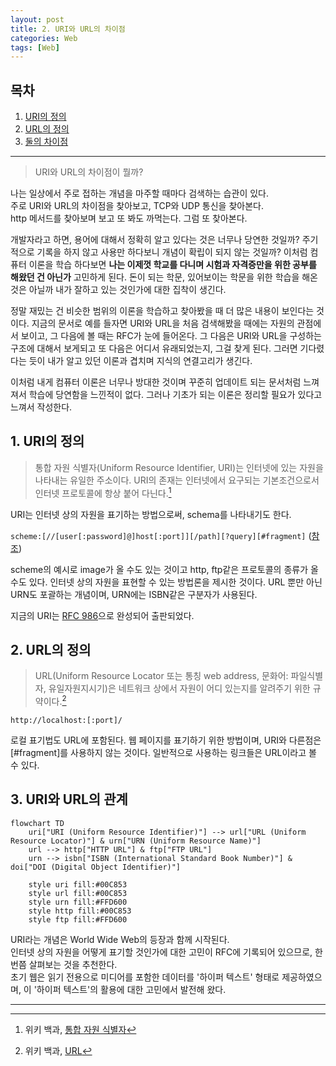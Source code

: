 ```yaml
---
layout: post
title: 2. URI와 URL의 차이점
categories: Web
tags: [Web]
---
```

## 목차

1. [URI의 정의](#1-uri의-정의)
2. [URL의 정의](#2-url의-정의)
3. [둘의 차이점](#3-uri와-url의-차이점)  

---


> URI와 URL의 차이점이 뭘까?  

나는 일상에서 주로 접하는 개념을 마주할 때마다 검색하는 습관이 있다.  
주로 URI와 URL의 차이점을 찾아보고, TCP와 UDP 통신을 찾아본다.  
http 메서드를 찾아보며 보고 또 봐도 까먹는다. 그럼 또 찾아본다.  

개발자라고 하면, 용어에 대해서 정확히 알고 있다는 것은 너무나 당연한 것일까? 주기적으로 기록을 하지 않고 사용만 하다보니 개념이 확립이 되지 않는 것일까?
이처럼 컴퓨터 이론을 학습 하다보면 **나는 이제껏 학교를 다니며 시험과 자격증만을 위한 공부를 해왔던 건 아닌가** 고민하게 된다. 돈이 되는 학문, 있어보이는 학문을 위한 학습을 해온 것은 아닐까 내가 잘하고 있는 것인가에 대한 집착이 생긴다.

정말 재밌는 건 비슷한 범위의 이론을 학습하고 찾아봤을 때 더 많은 내용이 보인다는 것이다. 지금의 문서로 예를 들자면 URI와 URL을 처음 검색해봤을 때에는 자원의 관점에서 보이고, 그 다음에 볼 때는 RFC가 눈에 들어온다. 그 다음은 URI와 URL을 구성하는 구조에 대해서 보게되고 또 다음은 어디서 유래되었는지, 그걸 찾게 된다. 그러면 기다렸다는 듯이 내가 알고 있던 이론과 겹치며 지식의 연결고리가 생긴다.

이처럼 내게 컴퓨터 이론은 너무나 방대한 것이며 꾸준히 업데이트 되는 문서처럼 느껴져서 학습에 당연함을 느낀적이 없다. 그러나 기초가 되는 이론은 정리할 필요가 있다고 느껴서 작성한다.

## 1. URI의 정의

> 통합 자원 식별자(Uniform Resource Identifier, URI)는 인터넷에 있는 자원을 나타내는 유일한 주소이다. URI의 존재는 인터넷에서 요구되는 기본조건으로서 인터넷 프로토콜에 항상 붙어 다닌다.[^1]

URI는 인터넷 상의 자원을 표기하는 방법으로써, schema를 나타내기도 한다.

`scheme:[//[user[:password]@]host[:port]][/path][?query][#fragment]` ([참조](https://developer.mozilla.org/ko/docs/Glossary/URI))

scheme의 예시로 image가 올 수도 있는 것이고 http, ftp같은 프로토콜의 종류가 올 수도 있다. 인터넷 상의 자원을 표현할 수 있는 방법론을 제시한 것이다. URL 뿐만 아닌 URN도 포괄하는 개념이며, URN에는 ISBN같은 구분자가 사용된다.

지금의 URI는 [RFC 986](https://datatracker.ietf.org/doc/html/rfc3986)으로 완성되어 출판되었다.

## 2. URL의 정의

> URL(Uniform Resource Locator 또는 통칭 web address, 문화어: 파일식별자, 유일자원지시기)은 네트워크 상에서 자원이 어디 있는지를 알려주기 위한 규약이다.[^2]

`http://localhost:[:port]/`

로컬 표기법도 URL에 포함된다. 웹 페이지를 표기하기 위한 방법이며, URI와 다른점은 [#fragment]를 사용하지 않는 것이다. 일반적으로 사용하는 링크들은 URL이라고 볼 수 있다.

## 3. URI와 URL의 관계
```mermaid
flowchart TD
    uri["URI (Uniform Resource Identifier)"] --> url["URL (Uniform Resource Locator)"] & urn["URN (Uniform Resource Name)"]
    url --> http["HTTP URL"] & ftp["FTP URL"]
    urn --> isbn["ISBN (International Standard Book Number)"] & doi["DOI (Digital Object Identifier)"]

    style uri fill:#00C853
    style url fill:#00C853
    style urn fill:#FFD600
    style http fill:#00C853
    style ftp fill:#FFD600
```
URI라는 개념은 World Wide Web의 등장과 함께 시작된다.  
인터넷 상의 자원을 어떻게 표기할 것인가에 대한 고민이 RFC에 기록되어 있으므로, 한 번쯤 살펴보는 것을 추천한다.  
초기 웹은 읽기 전용으로 미디어를 포함한 데이터를 '하이퍼 텍스트' 형태로 제공하였으며, 이 '하이퍼 텍스트'의 활용에 대한 고민에서 발전해 왔다.


---
[^1]: 위키 백과, [통합 자원 식별자](https://ko.wikipedia.org/wiki/%ED%86%B5%ED%95%A9_%EC%9E%90%EC%9B%90_%EC%8B%9D%EB%B3%84%EC%9E%90)
[^2]: 위키 백과, [URL](https://ko.wikipedia.org/wiki/URL)